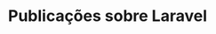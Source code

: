 ---
layout: category
title: "Publicações sobre Laravel"
image: /uploads/Laravel.jpg
sitemap: true
label: laravel
---